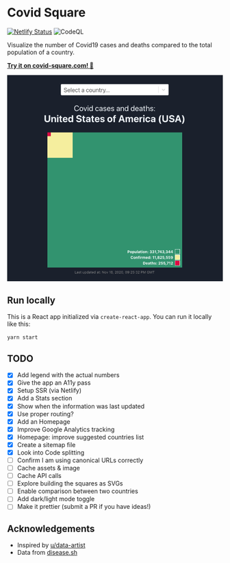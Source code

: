# Covid Square

[![Netlify Status](https://api.netlify.com/api/v1/badges/8a7e38f4-628f-440c-94e7-515e5d1e1944/deploy-status)](https://app.netlify.com/sites/covid-square/deploys)
![CodeQL](https://github.com/pgaspar/covid-square/workflows/CodeQL/badge.svg)

Visualize the number of Covid19 cases and deaths compared to the total population of a country.

[**Try it on covid-square.com! 🚀**](https://covid-square.com)

<a href="https://covid-square.com">
  <img alt="Example Screenshot of React Square" src="public/example.png">
</a>

## Run locally

This is a React app initialized via `create-react-app`. You can run it locally like this:

```
yarn start
```

## TODO

- [x] Add legend with the actual numbers
- [x] Give the app an A11y pass
- [x] Setup SSR (via Netlify)
- [x] Add a Stats section
- [x] Show when the information was last updated
- [x] Use proper routing?
- [x] Add an Homepage
- [x] Improve Google Analytics tracking
- [x] Homepage: improve suggested countries list
- [x] Create a sitemap file
- [x] Look into Code splitting
- [ ] Confirm I am using canonical URLs correctly
- [ ] Cache assets & image
- [ ] Cache API calls
- [ ] Explore building the squares as SVGs
- [ ] Enable comparison between two countries
- [ ] Add dark/light mode toggle
- [ ] Make it prettier (submit a PR if you have ideas!)

## Acknowledgements

* Inspired by [u/data-artist](https://www.reddit.com/r/dataisbeautiful/comments/ia4waq/oc_covid_cases_and_deaths_in_the_us_as_a)
* Data from [disease.sh](https://disease.sh)
